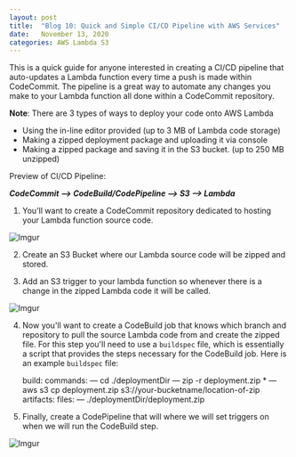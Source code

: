 ```yaml
---
layout: post
title:  "Blog 10: Quick and Simple CI/CD Pipeline with AWS Services"
date:   November 13, 2020
categories: AWS Lambda S3 
---
```


This is a quick guide for anyone interested in creating a  CI/CD pipeline that auto-updates a Lambda function every time a push is made within CodeCommit. The pipeline is a great way to automate any changes you make to your Lambda function all done within a CodeCommit repository.

**Note**: There are 3 types of ways to deploy your code onto AWS Lambda
* Using the in-line editor provided (up to 3 MB of Lambda code storage)
* Making a zipped deployment package and uploading it via console
* Making a zipped package and saving it in the S3 bucket. (up to 250 MB unzipped)

Preview of CI/CD Pipeline:

***CodeCommit --> CodeBuild/CodePipeline --> S3 --> Lambda***

1. You'll want to create a CodeCommit repository dedicated to hosting your Lambda function source code.

![Imgur](https://i.imgur.com/qacL4Sv.png)

2. Create an S3 Bucket where our Lambda source code will be zipped and stored.

3. Add an S3 trigger to your lambda function so whenever there is a change in the zipped Lambda code it will be called.

![Imgur](https://i.imgur.com/6PjTofn.png)

4. Now you'll want to create a CodeBuild job that knows which branch and repository to pull the source Lambda code from and create the zipped file. For this step you'll need to use a `buildspec` file, which is essentially a script that provides the steps necessary for the CodeBuild job. Here is an example `buildspec` file:


    build:
    commands:
    — cd ./deploymentDir
    — zip -r deployment.zip *
    — aws s3 cp deployment.zip s3://your-bucketname/location-of-zip
    artifacts:
    files:
    — ./deploymentDir/deployment.zip

5. Finally, create a CodePipeline that will where we will set triggers on when we will run the CodeBuild step.

![Imgur](https://i.imgur.com/HFWC4pP.png)